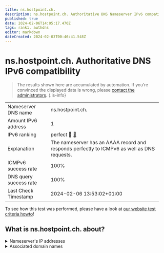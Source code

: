 ```yaml
---
title: ns.hostpoint.ch.
description: ns.hostpoint.ch. Authoritative DNS Nameserver IPv6 compatibility
published: true
date: 2024-02-06T14:05:17.470Z
tags: rank1, authdns
editor: markdown
dateCreated: 2024-02-03T00:46:41.548Z
---
```


# ns.hostpoint.ch. Authoritative DNS IPv6 compatibility

> The results shown here are accumulated by automation. If you're convinced the displayed data is wrong, please [contact the administrators](/howto/chat). 
{.is-info}




|   |   |
| - | - |
| Nameserver DNS name | ns.hostpoint.ch.
| Amount IPv6 address | 1
| IPv6 ranking | perfect :1st_place_medal: [🔗](/howto/ranking) |
| Explanation | The nameserver has an AAAA record and responds perfectly to ICMPv6 as well as DNS requests. |
| ICMPv6 success rate | 100%|
| DNS query success rate | 100% |
| Last Check Timestamp | 2024-02-06 13:53:02+01:00 |

To see how this test was performed, please have a look at [our website test criteria howto](/howto/testcriteria/authdns)!


## What is ns.hostpoint.ch. about?




<details>
<summary>Nameserver's IP addresses</summary>

2a00:d70:0:b::d

</details>



<details>
<summary>Associated domain names</summary>

www.inlingua.com

</details>
